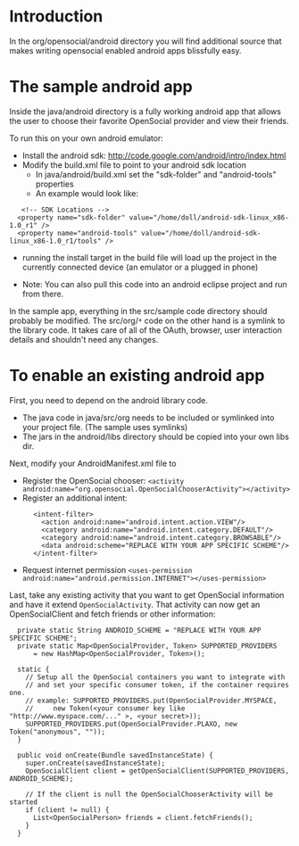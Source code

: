 # Introduction #
In the org/opensocial/android directory you will find additional source that makes writing opensocial enabled android apps blissfully easy.


# The sample android app #

Inside the java/android directory is a fully working android app that allows the user to choose their favorite OpenSocial provider and view their friends.

To run this on your own android emulator:
  * Install the android sdk: http://code.google.com/android/intro/index.html
  * Modify the build.xml file to point to your android sdk location
    * In java/android/build.xml set the "sdk-folder" and "android-tools" properties
    * An example would look like:
```
   <!-- SDK Locations -->
  <property name="sdk-folder" value="/home/doll/android-sdk-linux_x86-1.0_r1" />
  <property name="android-tools" value="/home/doll/android-sdk-linux_x86-1.0_r1/tools" />
```
  * running the install target in the build file will load up the project in the currently connected device (an emulator or a plugged in phone)

  * Note: You can also pull this code into an android eclipse project and run from there.


In the sample app, everything in the src/sample code directory should probably be modified. The src/org/`*` code on the other hand is a symlink to the library code. It takes care of all of the OAuth, browser, user interaction details and shouldn't need any changes.


# To enable an existing android app #

First, you need to depend on the android library code.
  * The java code in java/src/org needs to be included or symlinked into your project file. (The sample uses symlinks)
  * The jars in the android/libs directory should be copied into your own libs dir.

Next, modify your AndroidManifest.xml file to
  * Register the OpenSocial chooser: `<activity android:name="org.opensocial.OpenSocialChooserActivity"></activity>`
  * Register an additional intent:
```
      <intent-filter>
        <action android:name="android.intent.action.VIEW"/>
        <category android:name="android.intent.category.DEFAULT"/>
        <category android:name="android.intent.category.BROWSABLE"/>
        <data android:scheme="REPLACE WITH YOUR APP SPECIFIC SCHEME"/> 
      </intent-filter>
```
  * Request internet permission `<uses-permission android:name="android.permission.INTERNET"></uses-permission>`

Last, take any existing activity that you want to get OpenSocial information and have it extend `OpenSocialActivity`. That activity can now get an OpenSocialClient and fetch friends or other information:

```
  private static String ANDROID_SCHEME = "REPLACE WITH YOUR APP SPECIFIC SCHEME";
  private static Map<OpenSocialProvider, Token> SUPPORTED_PROVIDERS
      = new HashMap<OpenSocialProvider, Token>();

  static {
    // Setup all the OpenSocial containers you want to integrate with
    // and set your specific consumer token, if the container requires one.
    // example: SUPPORTED_PROVIDERS.put(OpenSocialProvider.MYSPACE,
    //     new Token(<your consumer key like "http://www.myspace.com/..." >, <your secret>));
    SUPPORTED_PROVIDERS.put(OpenSocialProvider.PLAXO, new Token("anonymous", ""));
  }

  public void onCreate(Bundle savedInstanceState) {
    super.onCreate(savedInstanceState);
    OpenSocialClient client = getOpenSocialClient(SUPPORTED_PROVIDERS, ANDROID_SCHEME);

    // If the client is null the OpenSocialChooserActivity will be started
    if (client != null) {
      List<OpenSocialPerson> friends = client.fetchFriends();
    }
  }

```
